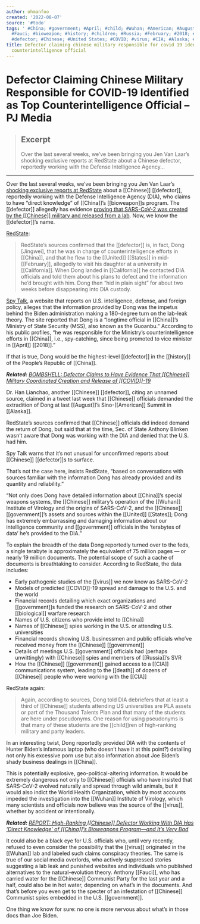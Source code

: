 ```yaml
---
author: ohmanfoo
created: '2022-08-07'
source: '#todo'
tags: ' #China; #government; #April; #child; #Wuhan; #American; #August; #death; #California;
  #Fauci; #bioweapon; #history; #children; #Russia; #February; #2018; #biological;
  #defector; #Chinese; #United States; #COVID; #virus; #CIA; #Alaska; #;'
title: Defector claiming chinese military responsible for covid 19 identified as top
  counterintelligence official
---
```


# Defector Claiming Chinese Military Responsible for COVID-19 Identified as Top Counterintelligence Official – PJ Media

> ## Excerpt
> Over the last several weeks, we’ve been bringing you Jen Van Laar’s shocking exclusive reports at RedState about a Chinese defector, reportedly working with the Defense Intelligence Agency...

---
Over the last several weeks, we’ve been bringing you Jen Van Laar’s [shocking exclusive reports at RedState](https://pjmedia.com/columns/paula-bolyard/2021/06/04/report-high-ranking-chinese-[[defector]]-working-with-dia-has-direct-knowledge-of-chinas-[[bioweapon]]s-program-and-its-very-bad-n1452251) about a [[Chinese]] [[defector]], reportedly working with the Defense Intelligence Agency (DIA), who claims to have “direct knowledge” of [[China]]’s [[bioweapon]]s program. The [[defector]] allegedly has evidence [proving that SARS-CoV-2 was created by the [[Chinese]] military and released from a lab](https://pjmedia.com/news-and-politics/paula-bolyard/2021/06/12/chinese-[[defector]]-n1454189). Now, we know the [[defector]]’s name.

[RedState](https://redstate.com/jenvanlaar/2021/06/17/breaking-chinese-[[defector]]-confirmed-as-top-counterintelligence-official-n398374):

> RedState’s sources confirmed that the [[defector]] is, in fact, Dong \[Jingwei\], that he was in charge of counterintelligence efforts in [[China]], and that he flew to the [[United]] [[States]] in mid-[[February]], allegedly to visit his daughter at a university in [[California]]. When Dong landed in [[California]] he contacted DIA officials and told them about his plans to defect and the information he’d brought with him. Dong then “hid in plain sight” for about two weeks before disappearing into DIA custody.

[Spy Talk,](https://www.spytalk.co/p/high-level-chinese-defection-rumored) a website that reports on U.S. intelligence, defense, and foreign policy, alleges that the information provided by Dong was the impetus behind the Biden administration making a 180-degree turn on the lab-leak theory. The site reported that Dong is a “longtime official in [[China]]’s Ministry of State Security (MSS), also known as the Guoanbu.” According to his public profiles, “he was responsible for the Ministry’s counterintelligence efforts in [[China]], i.e., spy-catching, since being promoted to vice minister in [[April]] [[2018]].”

If that is true, Dong would be the highest-level [[defector]] in the [[history]] of the People’s Republic of [[China]].

_**Related:** [BOMBSHELL: Defector Claims to Have Evidence That [[Chinese]] Military Coordinated Creation and Release of [[COVID]]-19](https://pjmedia.com/news-and-politics/paula-bolyard/2021/06/12/chinese-[[defector]]-n1454189 "BOMBSHELL: Defector Claims to Have Evidence That [[Chinese]] Military Coordinated Creation and Release of [[COVID]]-19")_

Dr. Han Lianchao, another [[Chinese]] [[defector]], citing an unnamed source, claimed in a tweet last week that [[Chinese]] officials demanded the extradition of Dong at last [[August]]’s Sino-[[American]] Summit in [[Alaska]].

RedState’s sources confirmed that [[Chinese]] officials did indeed demand the return of Dong, but said that at the time, Sec. of State Anthony Blinken wasn’t aware that Dong was working with the DIA and denied that the U.S. had him.

Spy Talk warns that it’s not unusual for unconfirmed reports about [[Chinese]] [[defector]]s to surface.

That’s not the case here, insists RedState, “based on conversations with sources familiar with the information Dong has already provided and its quantity and reliability.”

“Not only does Dong have detailed information about [[China]]’s special weapons systems, the [[Chinese]] military’s operation of the [[Wuhan]] Institute of Virology and the origins of SARS-CoV-2, and the [[Chinese]] [[government]]’s assets and sources within the [[United]] [[States]]; Dong has extremely embarrassing and damaging information about our intelligence community and [[government]] officials in the ‘terabytes of data’ he’s provided to the DIA.”

To explain the breadth of the data Dong reportedly turned over to the feds, a single terabyte is approximately the equivalent of 75 million pages — or nearly 19 million documents. The potential scope of such a cache of documents is breathtaking to consider. According to RedState, the data includes:

-   Early pathogenic studies of the [[virus]] we now know as SARS-CoV-2
-   Models of predicted [[COVID]]-19 spread and damage to the U.S. and the world
-   Financial records detailing which exact organizations and [[government]]s funded the research on SARS-CoV-2 and other [[biological]] warfare research
-   Names of U.S. citizens who provide intel to [[China]]
-   Names of [[Chinese]] spies working in the U.S. or attending U.S. universities
-   Financial records showing U.S. businessmen and public officials who’ve received money from the [[Chinese]] [[government]]
-   Details of meetings U.S. [[government]] officials had (perhaps unwittingly) with [[Chinese]] spies and members of [[Russia]]’s SVR
-   How the [[Chinese]] [[government]] gained access to a [[CIA]] communications system, leading to the [[death]] of dozens of [[Chinese]] people who were working with the [[CIA]]

RedState again:

> Again, according to sources, Dong told DIA debriefers that at least a third of [[Chinese]] students attending US universities are PLA assets or part of the Thousand Talents Plan and that many of the students are here under pseudonyms. One reason for using pseudonyms is that many of these students are the [[child]]ren of high-ranking military and party leaders.

In an interesting twist, Dong reportedly provided DIA with the contents of Hunter Biden’s infamous laptop (who doesn’t have it at this point?) detailing not only his excessive porn use but also information about Joe Biden’s shady business dealings in [[China]].

This is potentially explosive, geo-political-altering information. It would be extremely dangerous not only to [[Chinese]] officials who have insisted that SARS-CoV-2 evolved naturally and spread through wild animals, but it would also indict the World Health Organization, which by most accounts impeded the investigation into the [[Wuhan]] Institute of Virology, which many scientists and officials now believe was the source of the [[virus]], whether by accident or intentionally.

_**Related:** [REPORT: High-Ranking [[Chinese]] Defector Working With DIA Has ‘Direct Knowledge’ of [[China]]’s Bioweapons Program—and It’s Very Bad](https://pjmedia.com/columns/paula-bolyard/2021/06/04/report-high-ranking-chinese-[[defector]]-working-with-dia-has-direct-knowledge-of-chinas-[[bioweapon]]s-program-and-its-very-bad-n1452251 "REPORT: High-Ranking [[Chinese]] Defector Working With DIA Has 'Direct Knowledge' of [[China]]'s Bioweapons Program—and It's Very Bad")_

It could also be a black eye for U.S. officials who, until very recently, refused to even consider the possibility that the [[virus]] originated in the [[Wuhan]] lab and labeled such claims conspiracy theories. The same is true of our social media overlords, who actively suppressed stories suggesting a lab leak and punished websites and individuals who published alternatives to the natural-evolution theory. Anthony [[Fauci]], who has carried water for the [[Chinese]] Communist Party for the last year and a half, could also be in hot water, depending on what’s in the documents. And that’s before you even get to the specter of an infestation of [[Chinese]] Communist spies embedded in the U.S. [[government]].

One thing we know for sure: no one is more nervous about what’s in those docs than Joe Biden.